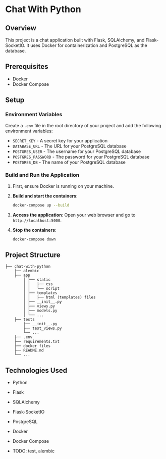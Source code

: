 # Chat With Python

## Overview
This project is a chat application built with Flask, SQLAlchemy, and Flask-SocketIO. It uses Docker for containerization and PostgreSQL as the database.

## Prerequisites
- Docker
- Docker Compose

## Setup

### Environment Variables
Create a `.env` file in the root directory of your project and add the following environment variables:
* `SECRET_KEY` - A secret key for your application
* `DATABASE_URL` - The URL for your PostgreSQL database
* `POSTGRES_USER` - The username for your PostgreSQL database
* `POSTGRES_PASSWORD` - The password for your PostgreSQL database
* `POSTGRES_DB` - The name of your PostgreSQL database

### Build and Run the Application
1. First, ensure Docker is running on your machine.
2. **Build and start the containers**:
    ```sh
    docker-compose up --build
    ```

3. **Access the application**:
    Open your web browser and go to `http://localhost:5000`.

4. **Stop the containers**:
    ```sh
    docker-compose down
    ```

## Project Structure

    ├── chat-with-python
        ├── alembic
        ├── app 
            │ ├── static
            │ │   ├── css
            │ │   └── script
            │ ├── templates
            │ │   ├── html (templates) files
            │ ├── __init__.py
            │ ├── views.py 
            │ ├── models.py
            │ └── ...
        ├── tests
            ├── __init__.py
            ├── test_views.py
            └── ...
        ├── .env
        ├── requirements.txt 
        ├── docker files
        ├── README.md
        └── ...

## Technologies Used
- Python
- Flask
- SQLAlchemy
- Flask-SocketIO
- PostgreSQL
- Docker
- Docker Compose


- TODO: test, alembic